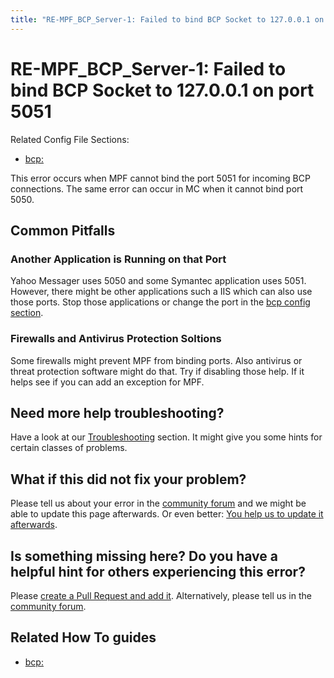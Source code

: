 ```yaml
---
title: "RE-MPF_BCP_Server-1: Failed to bind BCP Socket to 127.0.0.1 on port 5051"
---
```


# RE-MPF_BCP_Server-1: Failed to bind BCP Socket to 127.0.0.1 on port 5051

Related Config File Sections:

* [bcp:](../config/bcp.md)

This error occurs when MPF cannot bind the port 5051 for incoming BCP
connections. The same error can occur in MC when it cannot bind port
5050.

## Common Pitfalls

### Another Application is Running on that Port

Yahoo Messager uses 5050 and some Symantec application uses 5051.
However, there might be other applications such a IIS which can also use
those ports. Stop those applications or change the port in the
[bcp config section](../config/bcp.md).

### Firewalls and Antivirus Protection Soltions

Some firewalls might prevent MPF from binding ports. Also antivirus or
threat protection software might do that. Try if disabling those help.
If it helps see if you can add an exception for MPF.

## Need more help troubleshooting?

Have a look at our [Troubleshooting](../troubleshooting/index.md) section. It might give you some hints for certain classes of
problems.

## What if this did not fix your problem?

Please tell us about your error in the [community forum](../community/index.md) and we might
be able to update this page afterwards. Or even better:
[You help us to update it afterwards](../about/help_docs.md).

## Is something missing here? Do you have a helpful hint for others experiencing this error?

Please
[create a Pull Request and add it](../about/help_docs.md). Alternatively, please tell us in the [community forum](../community/index.md).

## Related How To guides

* [bcp:](../config/bcp.md)
